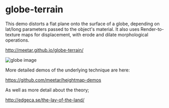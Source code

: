 globe-terrain
=============

This demo distorts a flat plane onto the surface of a globe, depending on lat/long parameters passed to the object's material. It also uses Render-to-texture maps for displacement, with erode and dilate morphological operations.

http://meetar.github.io/globe-terrain/

![globe image](ttps://github.com/meetar/globe-terrain/globe.png)

More detailed demos of the underlying technique are here:

https://github.com/meetar/heightmap-demos

As well as more detail about the theory;

http://edgeca.se/the-lay-of-the-land/

